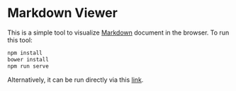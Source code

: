 # Markdown Viewer

This is a simple tool to visualize [Markdown](https://en.wikipedia.org/wiki/Markdown) document in the browser. To run this tool:
```sh
npm install
bower install
npm run serve
```
Alternatively, it can be run directly via this [link](https://run.plnkr.co/Dhb6yAaGVcFMM1kc/).